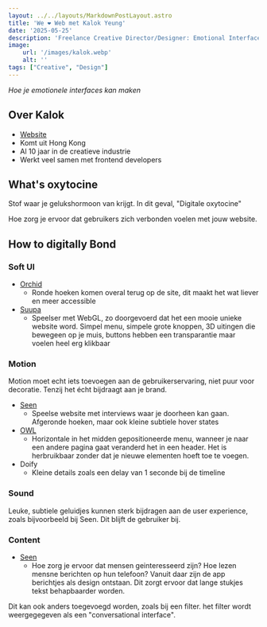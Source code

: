 ```yaml
---
layout: ../../layouts/MarkdownPostLayout.astro
title: 'We ❤️ Web met Kalok Yeung'
date: '2025-05-25'
description: 'Freelance Creative Director/Designer: Emotional Interface'
image:
    url: '/images/kalok.webp'
    alt: ''
tags: ["Creative", "Design"]
---
```


_Hoe je emotionele interfaces kan maken_

## Over Kalok

- [Website](https://kalokyeung.com/)
- Komt uit Hong Kong
- Al 10 jaar in de creatieve industrie
- Werkt veel samen met frontend developers

## What's oxytocine

Stof waar je gelukshormoon van krijgt. In dit geval, "Digitale oxytocine"

Hoe zorg je ervoor dat gebruikers zich verbonden voelen met jouw website.

## How to digitally Bond

### Soft UI
- [Orchid](https://telepathicinstruments.com/)
  - Ronde hoeken komen overal terug op de site, dit maakt het wat liever en meer accessible
- [Suupa](https://suupaa.au/)
  - Speelser met WebGL, zo doorgevoerd dat het een mooie unieke website word. Simpel menu, simpele grote knoppen, 3D uitingen die bewegeen op je muis, buttons hebben een transparantie maar voelen heel erg klikbaar
 
### Motion
Motion moet echt iets toevoegen aan de gebruikerservaring, niet puur voor decoratie. Tenzij het écht bijdraagt aan je brand.

- [Seen](https://kalokyeung.com/seen)
  - Speelse website met interviews waar je doorheen kan gaan. Afgeronde hoeken, maar ook kleine subtiele hover states
- [OWL](https://kalokyeung.com/owl)
  - Horizontale in het midden gepositioneerde menu, wanneer je naar een andere pagina gaat veranderd het in een header. Het is herbruikbaar zonder dat je nieuwe elementen hoeft toe te voegen.
- Doify
  - Kleine details zoals een delay van 1 seconde bij de timeline

### Sound

Leuke, subtiele geluidjes kunnen sterk bijdragen aan de user experience, zoals bijvoorbeeld bij Seen. Dit blijft de gebruiker bij.

### Content

- [Seen](https://kalokyeung.com/seen)
  - Hoe zorg je ervoor dat mensen geinteresseerd zijn? Hoe lezen mensne berichten op hun telefoon? Vanuit daar zijn de app berichtjes als design ontstaan. Dit zorgt ervoor dat lange stukjes tekst behapbaarder worden.
 
Dit kan ook anders toegevoegd worden, zoals bij een filter. het filter wordt weergegegeven als een "conversational interface".

